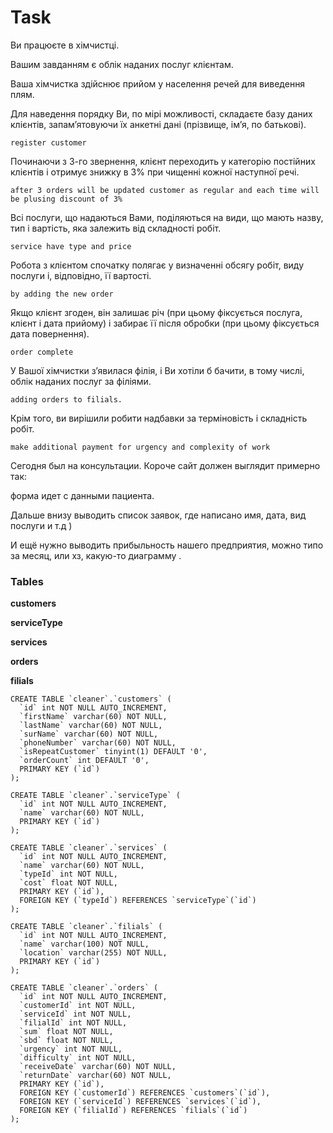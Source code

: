# Task
Ви працюєте в хімчистці. 

Вашим завданням є облік наданих послуг клієнтам.

Ваша хімчистка здійснює прийом у населення речей для виведення плям. 

Для наведення порядку Ви, по мірі можливості, складаєте базу даних клієнтів, запамʼятовуючи їх анкетні дані (прізвище, імʼя, по батькові). 
```
register customer
```

Починаючи з 3-го звернення, клієнт переходить у категорію постійних клієнтів і отримує знижку в 3% при чищенні кожної наступної речі. 
```
after 3 orders will be updated customer as regular and each time will be plusing discount of 3%
```

Всі послуги, що надаються Вами, поділяються на види, що мають назву, тип і вартість, яка залежить від складності робіт. 
```
service have type and price
```

Робота з клієнтом спочатку полягає у визначенні обсягу робіт, виду послуги і, відповідно, її вартості. 
```
by adding the new order 
```

Якщо клієнт згоден, він залишає річ (при цьому фіксується послуга, клієнт і дата прийому) і забирає її після обробки (при цьому фіксується дата повернення).
```
order complete

```

У Вашої хімчистки зʼявилася філія, і Ви хотіли б бачити, в тому числі, облік наданих послуг за філіями. 
```
adding orders to filials.
```

Крім того, ви вирішили робити надбавки за терміновість і складність робіт.
```
make additional payment for urgency and complexity of work
```

Сегодня был на консультации. 
Короче сайт должен выглядит примерно так: 

форма идет с данными пациента. 

Дальше внизу выводить список заявок, где написано имя, дата, вид послуги и т.д ) 

И ещё нужно выводить прибыльность нашего предприятия, можно типо за месяц, или хз, какую-то диаграмму .

### Tables
**customers**

**serviceType**

**services**

**orders**

**filials**
```
CREATE TABLE `cleaner`.`customers` (
  `id` int NOT NULL AUTO_INCREMENT,
  `firstName` varchar(60) NOT NULL,
  `lastName` varchar(60) NOT NULL,
  `surName` varchar(60) NOT NULL,
  `phoneNumber` varchar(60) NOT NULL,
  `isRepeatCustomer` tinyint(1) DEFAULT '0',
  `orderCount` int DEFAULT '0',
  PRIMARY KEY (`id`)
);
```

```
CREATE TABLE `cleaner`.`serviceType` (
  `id` int NOT NULL AUTO_INCREMENT,
  `name` varchar(60) NOT NULL,
  PRIMARY KEY (`id`)
);
```

```
CREATE TABLE `cleaner`.`services` (
  `id` int NOT NULL AUTO_INCREMENT,
  `name` varchar(60) NOT NULL,
  `typeId` int NOT NULL,
  `cost` float NOT NULL,
  PRIMARY KEY (`id`),
  FOREIGN KEY (`typeId`) REFERENCES `serviceType`(`id`)
);
```

```
CREATE TABLE `cleaner`.`filials` (
  `id` int NOT NULL AUTO_INCREMENT,
  `name` varchar(100) NOT NULL,
  `location` varchar(255) NOT NULL,
  PRIMARY KEY (`id`)
);
```

```
CREATE TABLE `cleaner`.`orders` (
  `id` int NOT NULL AUTO_INCREMENT,
  `customerId` int NOT NULL,
  `serviceId` int NOT NULL,
  `filialId` int NOT NULL,
  `sum` float NOT NULL,
  `sbd` float NOT NULL,
  `urgency` int NOT NULL,
  `difficulty` int NOT NULL,
  `receiveDate` varchar(60) NOT NULL,
  `returnDate` varchar(60) NOT NULL,
  PRIMARY KEY (`id`),
  FOREIGN KEY (`customerId`) REFERENCES `customers`(`id`),
  FOREIGN KEY (`serviceId`) REFERENCES `services`(`id`),
  FOREIGN KEY (`filialId`) REFERENCES `filials`(`id`)
);
```